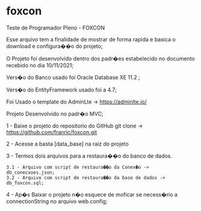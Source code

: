 # foxcon
 Teste de Programador Pleno - FOXCON

 Esse arquivo tem a finalidade de mostrar de forma rapida e basica o download e configura��o do projeto;

 O Projeto foi desenvolvido dentro dos padr�es estabelecido no documento recebido no dia 10/11/2021;

 Vers�o do Banco usado foi Oracle Database XE 11.2 ;

 Vers�o do EntityFramework usado foi a 4.7;

 Foi Usado o template do AdminLte -> https://adminlte.io/

 Projeto Desenvolvido no padr�o MVC;

1 - Baixe o projeto do repositorio do GitHub
	git clone -> https://github.com/franric/foxcon.git

2 - Acesse a basta [data_base] na raiz do projeto

3 - Termos dois arquivos para a restaura��o do banco de dados.

	3.1 - Arquivo com script de restaura��o da Conex�o -> db_conecxoes.json;
	3.2 - Arquivo com script de restaura��o da base de dados -> db_foxcon.sql;

4 - Ap�s Baixar o projeto n�o esquece de moficar se necess�rio a connectionString no arquivo web.config;


